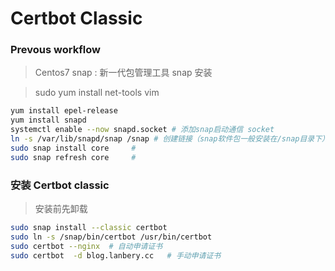 # Certbot Classic


### Prevous workflow 
> Centos7 snap : 新一代包管理工具 snap 安装

> sudo yum install net-tools vim

```bash
yum install epel-release
yum install snapd
systemctl enable --now snapd.socket # 添加snap启动通信 socket
ln -s /var/lib/snapd/snap /snap # 创建链接（snap软件包一般安装在/snap目录下）非常重要
sudo snap install core     # 
sudo snap refresh core     # 
```

### 安装 Certbot classic

> 安装前先卸载

```bash
sudo snap install --classic certbot
sudo ln -s /snap/bin/certbot /usr/bin/certbot
sudo certbot --nginx  # 自动申请证书
sudo certbot  -d blog.lanbery.cc   # 手动申请证书
```


